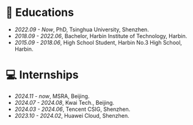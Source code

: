 
# 📖 Educations
- *2022.09 - Now*, PhD, Tsinghua University, Shenzhen.
- *2018.09 - 2022.06*, Bachelor, Harbin Institute of Technology, Harbin.
- *2015.09 - 2018.06*, High School Student, Harbin No.3 High School, Harbin.

# 💻 Internships
- *2024.11 - now*, MSRA, Beijing.
- *2024.07 - 2024.08*, Kwai Tech., Beijing.
- *2024.03 - 2024.06*, Tencent CSIG, Shenzhen.
- *2023.10 - 2024.02*, Huawei Cloud, Shenzhen.

